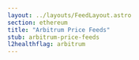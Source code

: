 ```yaml
---
layout: ../layouts/FeedLayout.astro
section: ethereum
title: "Arbitrum Price Feeds"
stub: arbitrum-price-feeds
l2healthflag: arbitrum
---
```

